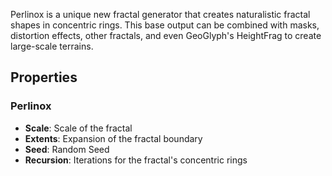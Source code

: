 Perlinox is a unique new fractal generator that creates naturalistic fractal shapes in concentric rings. This base output can be combined with masks, distortion effects, other fractals, and even GeoGlyph's HeightFrag to create large-scale terrains. 

## Properties

### Perlinox 

- **Scale**: Scale of the fractal
- **Extents**: Expansion of the fractal boundary
- **Seed**: Random Seed
- **Recursion**: Iterations for the fractal's concentric rings


